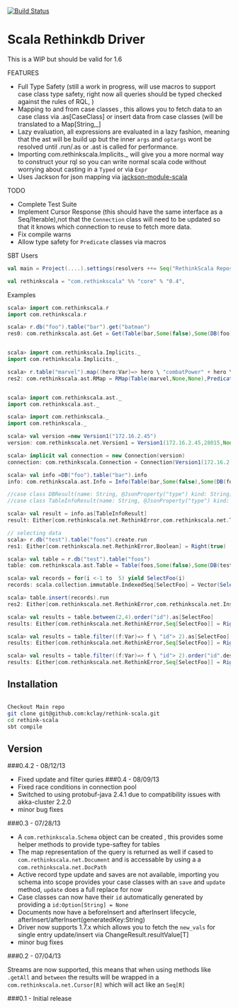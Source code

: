 [![Build Status](https://travis-ci.org/kclay/rethink-scala.png)](https://travis-ci.org/kclay/rethink-scala)

Scala Rethinkdb Driver
=========

This is a WIP but should be valid for 1.6

FEATURES
 - Full Type Safety (still a work in progress, will use macros to support case class type safety, right now all queries should be typed checked against the rules of RQL, )
 - Mapping to and from case classes , this allows you to fetch data to an case class via .as[CaseClass] or insert data from case classes (will be translated to a Map[String,_]
 - Lazy evaluation, all expressions are evaluated in a lazy fashion, meaning that the ast will be build up but the inner `args` and `optargs` wont be resolved until .run/.as or .ast is called for performance.
 - Importing com.rethinkscala.Implicits._ will give you a more normal way to construct your rql so you can write normal scala code without worrying about casting in a `Typed` or via `Expr`
 - Uses Jackson for json mapping via [jackson-module-scala](https://github.com/FasterXML/jackson-module-scala) 
 

TODO

  - Complete Test Suite
  - Implement Cursor Response (this should have the same interface as a Seq/Iterable),not that the `Connection` class will need
  to be updated so that it knows which connection to reuse to fetch more data.
  - Fix compile warns
  - Allow type safety for `Predicate` classes via macros


SBT Users
```scala
val main = Project(....).settings(resolvers ++= Seq("RethinkScala Repository" at "http://kclay.github.io/releases"))

val rethinkscala = "com.rethinkscala" %% "core" % "0.4",
```
Examples
```scala
scala> import com.rethinkscala.r
import com.rethinkscala.r

scala> r.db("foo").table("bar").get("batman")
res0: com.rethinkscala.ast.Get = Get(Table(bar,Some(false),Some(DB(foo))),batman)


scala> import com.rethinkscala.Implicits._
import com.rethinkscala.Implicits._

scala> r.table("marvel").map((hero:Var)=> hero \ "combatPower" + hero \ "combatPower" * 2)
res2: com.rethinkscala.ast.RMap = RMap(Table(marvel,None,None),Predicate1(<function1>))


scala> import com.rethinkscala.ast._
import com.rethinkscala.ast._

scala> import com.rethinkscala._
import com.rethinkscala._

scala> val version =new Version1("172.16.2.45")
version: com.rethinkscala.net.Version1 = Version1(172.16.2.45,28015,None,5)

scala> implicit val connection = new Connection(version)
connection: com.rethinkscala.Connection = Connection(Version1(172.16.2.45,28015,None,5))

scala> val info =DB("foo").table("bar").info
info: com.rethinkscala.ast.Info = Info(Table(bar,Some(false),Some(DB(foo))))

//case class DBResult(name: String, @JsonProperty("type") kind: String) extends Document
//case class TableInfoResult(name: String, @JsonProperty("type") kind: String, db: DBResult) extends Document

scala> val result = info.as[TableInfoResult]
result: Either[com.rethinkscala.net.RethinkError,com.rethinkscala.net.TableInfoResult] = Right(TableInfoResult(bar,TABLE,DBResult(test,DB)))

// selecting data
scala> r.db("test").table("foos").create.run
res1: Either[com.rethinkscala.net.RethinkError,Boolean] = Right(true)

scala> val table = r.db("test").table("foos")
table: com.rethinkscala.ast.Table = Table(foos,Some(false),Some(DB(test)))

scala> val records = for(i <-1 to  5) yield SelectFoo(i)
records: scala.collection.immutable.IndexedSeq[SelectFoo] = Vector(SelectFoo(1), SelectFoo(2), SelectFoo(3), SelectFoo(4), SelectFoo(5))

scala> table.insert(records).run
res2: Either[com.rethinkscala.net.RethinkError,com.rethinkscala.net.InsertResult] = Right(InsertResult(5,0,0,0,None,null,0,0))

scala> val results = table.between(2,4).order("id").as[SelectFoo]
results: Either[com.rethinkscala.net.RethinkError,Seq[SelectFoo]] = Right(Cursor(SelectFoo(2), SelectFoo(3), SelectFoo(4)))

scala> val results = table.filter((f:Var)=> f \ "id"> 2).as[SelectFoo]
results: Either[com.rethinkscala.net.RethinkError,Seq[SelectFoo]] = Right(Cursor(SelectFoo(3), SelectFoo(5), SelectFoo(4)))

scala> val results = table.filter((f:Var)=> f \ "id"> 2).order("id".desc).as[SelectFoo]
results: Either[com.rethinkscala.net.RethinkError,Seq[SelectFoo]] = Right(Cursor(SelectFoo(5), SelectFoo(4), SelectFoo(3)))


```



Installation
--------------


```sh

Checkout Main repo
git clone git@github.com:kclay/rethink-scala.git
cd rethink-scala
sbt compile

```

Version
-
###0.4.2 - 08/12/13
 - Fixed update and filter quries
###0.4 - 08/09/13
 - Fixed race conditions in connection pool
 - Switched to using protobuf-java 2.4.1 due to compatibility issues with akka-cluster 2.2.0
 - minor bug fixes

###0.3 - 07/28/13
 - A `com.rethinkscala.Schema` object can be created , this provides some helper methods to provide type-saftey for tables
 - The map representation of the query is returned as well if cased to `com.rethinkscala.net.Document` and is accessable by using a a `com.rethinkscala.net.DocPath`
 - Active record type update and saves are not available, importing you schema into scope provides your case classes with an `save` and `update` method, `update` does a full replace for now
 - Case classes can now have their `id` automatically generated by providing a `id:Option[String] = None`
 - Documents now have a beforeInsert and afterInsert lifecycle, afterInsert/afterInsert(generatedKey:String)
 - Driver now supports 1.7.x which allows you to fetch the `new_vals` for single entry update/insert via ChangeResult.resultValue[T]
 - minor bug fixes

###0.2 - 07/04/13

Streams are now supported, this means that when using methods like `.getAll` and `between` the results will be wrapped in a `com.rethinkscala.net.Cursor[R]` which will act like an `Seq[R]`

###0.1 - 
Initial release
